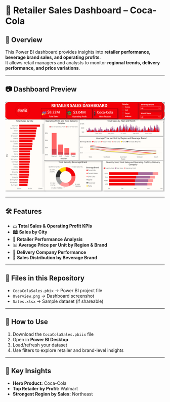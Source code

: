 # 🥤 Retailer Sales Dashboard – Coca-Cola

## 📌 Overview
This Power BI dashboard provides insights into **retailer performance, beverage brand sales, and operating profits**.  
It allows retail managers and analysts to monitor **regional trends, delivery performance, and price variations**.

---

## 📷 Dashboard Preview
![Dashboard Screenshot](Overview.png)

---

## 🛠 Features
- 💵 **Total Sales & Operating Profit KPIs**
- 🏙 **Sales by City**
- 🛒 **Retailer Performance Analysis**
- 📊 **Average Price per Unit by Region & Brand**
- 🚚 **Delivery Company Performance**
- 🍹 **Sales Distribution by Beverage Brand**

---

## 📂 Files in this Repository
- `CocaColaSales.pbix` → Power BI project file
- `Overview.png` → Dashboard screenshot
- `Sales.xlsx` → Sample dataset (if shareable)

---

## 🚀 How to Use
1. Download the `CocaColaSales.pbiix` file
2. Open in **Power BI Desktop**
3. Load/refresh your dataset
4. Use filters to explore retailer and brand-level insights

---

## 🎯 Key Insights
- **Hero Product:** Coca-Cola
- **Top Retailer by Profit:** Walmart
- **Strongest Region by Sales:** Northeast
